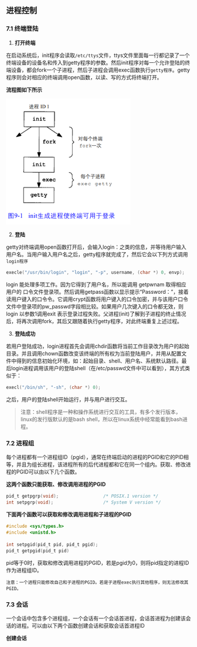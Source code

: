 ## 进程控制

### 7.1 终端登陆

1. **打开终端**

在启动系统后，init程序会读取`/etc/ttys`文件，ttys文件里面每一行都记录了一个终端设备的设备名和传入到getty程序的参数。然后init程序对每一个允许登陆的终端设备，都会fork一个子进程，然后子进程会调用exec函数执行`getty程序`。getty程序则会对相应的终端调用open函数，以读、写的方式将终端打开。

**流程图如下所示**

<img src="images/2024-02-04-01-03-35-image.png" title="" alt="" width="340">

2. **登陆**

getty对终端调用open函数打开后，会输入login：之类的信息，并等待用户输入用户名。当用户输入用户名之后，getty程序就完成了，然后它会以下列方式调用`login程序`

```c
execle("/usr/bin/login", "login", "-p", username, (char *) 0, envp);
```

login 能处理多项工作。因为它得到了用户名，所以能调用 getpwnam 取得相应用户的
口令文件登录项。然后调用getpass函数以显示提示“Password：”，接着读用户键入的口令令。它调用crypt函数将用户键入的口令加密，并与该用户口令文件中登录项的pw_passwd字段相比较。如果用户几次键入的口令都无效，则 login 以参数1调用exit 表示登录过程失败。父进程(init)了解到子进程的终止情况后，将再次调用fork，其后又跟随着执行getty程序，对此终端重复上述过程。

3. **登陆成功**

若用户登陆成功，login进程首先会调用chdir函数将当前工作目录改为用户的起始目录。并且调用chown函数改变该终端的所有权为当前登陆用户，并用从配置文件中得到的信息初始化环境，如：起始目录、shell、用户名、系统默认路径。最后login进程调用该用户的登陆shell（在/etc/passwd文件中可以看到），其方式类似于：

```c
execl("/bin/sh", "-sh", (char *) 0);
```

之后，用户的登陆shell开始运行，并与用户进行交互。

> 注意：shell程序是一种和操作系统进行交互的工具，有多个发行版本，linux的发行版默认的是bash shell，所以在linux系统中经常能看到bash进程。



### 7.2 进程组

每个进程都有一个进程组ID（pgid），通常在终端启动的进程的PGID和它的PID相等，并且为组长进程，该进程所有的后代进程都和它在同一个组内。获取、修改进程的PGID可以由以下几个函数。

**这两个函数只能获取、修改调用进程的PGID**

```c
pid_t getpgrp(void);                 /* POSIX.1 version */
int setpgrp(void);                   /* System V version */
```

**下面两个函数可以获取和修改调用进程和子进程的PGID**

```c
#include <sys/types.h>
#include <unistd.h>

int setpgid(pid_t pid, pid_t pgid);
pid_t getpgid(pid_t pid)

```

pid等于0时，获取和修改调用进程的PGID，若是pgid为0，则将pid指定的进程ID作为进程组ID。

`注意：一个进程只能修改自己和子进程的PGID。若是子进程exec执行其他程序，则无法修改其PGID。`

### 7.3 会话

一个会话中包含多个进程组，一个会话有一个会话首进程，会话首进程为创建该会话的进程。可以由以下两个函数创建会话和获取会话首进程ID

**创建会话**

```c


